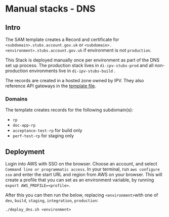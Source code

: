 # Manual stacks - DNS
## Intro

The SAM template creates a Record and certificate for `<subdomain>.stubs.account.gov.uk`
or `<subdomain>.<environment>.stubs.account.gov.uk` if environment is not `production`.

This Stack is deployed manually once per environment
as part of the DNS set up process. The production stack lives in `di-ipv-stubs-prod`
and all non-production environments live in `di-ipv-stubs-build` .

The records are created in a hosted zone owned by IPV. They also reference API gateways in the
[template file](../../../template.yaml). 

### Domains

The template creates records for the following subdomain(s):

- `rp`
- `doc-app-rp`
- `acceptance-test-rp` for build only
- `perf-test-rp` for staging only

## Deployment

Login into AWS with SSO on the browser. Choose an account, and select `Command line or programmatic access`. In your
terminal, run `aws configure sso` and enter the start URL and region from AWS on your browser. This will create a
profile that you can set as an environment variable, by running `export AWS_PROFILE=<profile>`.

After this you can then run the below, replacing `<environment>`with one
of `dev`, `build`, `staging`, `integration`, `production`:

```shell
./deploy_dns.sh <environment>
```
